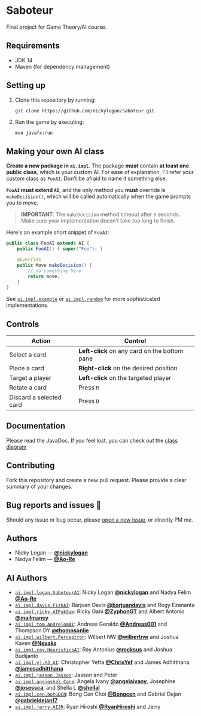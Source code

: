 # Saboteur

Final project for Game Theory/AI course.

## Requirements

- JDK 14
- Maven (for dependency management)

## Setting up

1. Clone this repository by running:

    ```sh
    git clone https://github.com/nickylogan/saboteur.git
    ```

2. Run the game by executing:

   ```shell script
   mvn javafx:run
   ```

## Making your own AI class

**Create a new package in `ai.impl`**. The package **must** contain **at least one public class**, which is your custom AI. For ease of explanation, I'll refer your custom class as `FooAI`. Don't be afraid to name it something else.

**`FooAI` must extend `AI`**, and the only method you **must** override is `makeDecision()`, which will be called automatically when the game prompts you to move.

> **IMPORTANT**: The `makeDecision` method timeout after `5` seconds. Make sure your implementation doesn't take too long to finish.

Here's an example short snippet of `FooAI`:

```java
public class FooAI extends AI {
    public FooAI() { super("Foo"); }

    @Override
    public Move makeDecision() {
        // do something here
        return move;
    }
}
```

See [`ai.impl.example`](/src/main/java/ai/impl/example) or [`ai.impl.random`](/src/main/java/ai/impl/random) for more sophisticated implementations.

## Controls

| Action                  | Control                                       |
| ----------------------- | --------------------------------------------- |
| Select a card           | **Left-click** on any card on the bottom pane |
| Place a card            | **Right-click** on the desired position       |
| Target a player         | **Left-click** on the targeted player         |
| Rotate a card           | Press `R`                                     |
| Discard a selected card | Press `D`                                     |

## Documentation

Please read the JavaDoc. If you feel lost, you can check out the [class diagram](classdiagram.png)

## Contributing

Fork this repository and create a new pull request. Please provide a clear summary of your changes.

## Bug reports and issues 🐞

Should any issue or bug occur, please [open a new issue](https://github.com/nickylogan/saboteur/issues/new), or directly PM me.

## Authors

- Nicky Logan &mdash; [**@nickylogan**](https://github.com/nickylogan)
- Nadya Felim &mdash; [**@Ao-Re**](https://github.com/Ao-Re)

## AI Authors

- [`ai.impl.logan.SaboteurAI`](/src/main/java/ai/impl/logan/SaboteurAI.java): Nicky Logan [**@nickylogan**](https://github.com/nickylogan) and Nadya Felim [**@Ao-Re**](https://github.com/Ao-Re)
- [`ai.impl.davis.FishAI`](/src/main/java/ai/impl/davis/FishAI.java): Barjuan Davis [**@barjuandavis**](https://github.com/barjuandavis/) and Regy Ezananta
- [`ai.impl.ricky.AIPakSam`](/src/main/java/ai/impl/ricky/AIPakSam.java): Ricky Gani [**@ZyphonGT**](https://github.com/ZyphonGT) and Albert Antonio [**@mailmancy**](https://github.com/mailmancy)
- [`ai.impl.tom.AndreTomAI`](/src/main/java/ai/impl/tom/AndreTomAI.java): Andreas Geraldo [**@Andreas001**](https://github.com/Andreas001) and Thompson DY [**@thompsonlie**](https://github.com/thompsonlie)
- [`ai.impl.wilbert.Perceptron`](/src/main/java/ai/impl/wilbert/Perceptron.java): Wilbert NW [**@wilbertnw**](https://github.com/wilbertnw) and Joshua Kaven [**@Nevaks**](https://github.com/Nevaks)
- [`ai.impl.ray.HeuristicsAI`](/src/main/java/ai/impl/ray/HeuristicsAI.java): Ray Antonius [**@rocksus**](https://github.com/Rocksus) and Joshua Budijanto
- [`ai.impl.yj.YJ_AI`](/src/main/java/ai/impl/yj/YJ_AI.java): Christopher Yefta [**@ChrisYef**](https://github.com/ChrisYef) and James Adhitthana [**@jamesadhitthana**](https://github.com/jamesadhitthana)
- [`ai.impl.jasson.Jasson`](/src/main/java/ai/impl/jasson/Jasson.java): Jasson and Peter
- [`ai.impl.angjoshel.Core`](/src/main/java/ai/impl/angjoshel/Core.java): Angela Ivany [**@angelaivany**](https://github.com/angelaivany), Josephine [**@josessca**](https://github.com/josessca), and Shella L [**@shellal**](https://github.com/shellal)
- [`ai.impl.cen.botGDCN`](/src/main/java/ai/impl/cen/botGDCN.java): Bong Cen Choi [**@Bongcen**](https://github.com/Bongcen) and Gabriel Dejan [**@gabrieldejan17**](https://github.com/gabrieldejan17)
- [`ai.impl.jerry.AIJR`](/src/main/java/ai/impl/jerry/AIJR.java): Ryan Hiroshi [**@RyanHiroshi**](https://github.com/RyanHiroshi) and Jerry
